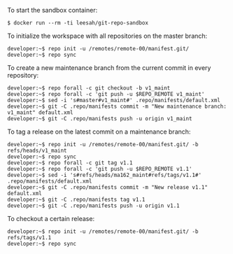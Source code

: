To start the sandbox container:

    $ docker run --rm -ti leesah/git-repo-sandbox

To initialize the workspace with all repositories on the master branch:

    developer:~$ repo init -u /remotes/remote-00/manifest.git/
    developer:~$ repo sync

To create a new maintenance branch from the current commit in every repository:

    developer:~$ repo forall -c git checkout -b v1_maint
    developer:~$ repo forall -c 'git push -u $REPO_REMOTE v1_maint'
    developer:~$ sed -i 's#master#v1_maint#' .repo/manifests/default.xml
    developer:~$ git -C .repo/manifests commit -m "New maintenance branch: v1_maint" default.xml
    developer:~$ git -C .repo/manifests push -u origin v1_maint

To tag a release on the latest commit on a maintenance branch:

    developer:~$ repo init -u /remotes/remote-00/manifest.git/ -b refs/heads/v1_maint
    developer:~$ repo sync
    developer:~$ repo forall -c git tag v1.1
    developer:~$ repo forall -c 'git push -u $REPO_REMOTE v1.1'
    developer:~$ sed -i 's#refs/heads/ma162_maint#refs/tags/v1.1#' .repo/manifests/default.xml
    developer:~$ git -C .repo/manifests commit -m "New release v1.1" default.xml
    developer:~$ git -C .repo/manifests tag v1.1
    developer:~$ git -C .repo/manifests push -u origin v1.1
    
To checkout a certain release:

    developer:~$ repo init -u /remotes/remote-00/manifest.git/ -b refs/tags/v1.1
    developer:~$ repo sync

